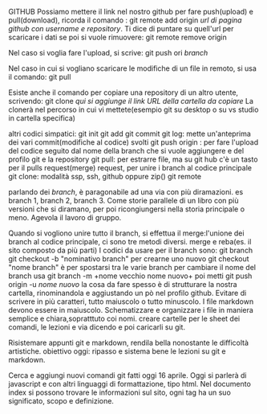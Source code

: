 <!-- @format -->

GITHUB
Possiamo mettere il link nel nostro github per fare push(upload) e pull(download), ricorda il comando :
git remote add origin _url di pagina github con username e repository_. Ti dice di puntare su quell'url per scaricare i dati
se poi si vuole rimuovere: git remote remove origin

Nel caso si voglia fare l'upload, si scrive:
git push ori _branch_

Nel caso in cui si vogliano scaricare le modifiche di un file in remoto, si usa il comando:
git pull

Esiste anche il comando per copiare una repository di un altro utente, scrivendo:
git clone _qui si aggiunge il link URL della cartella da copiare_
La clonerà nel percorso in cui vi mettete(esempio git su desktop o su vs studio in cartella specifica)

altri codici simpatici:
git init
git add
git commit
git log: mette un'anteprima dei vari commit(modifiche al codice) svolti
git push origin : per fare l'upload del codice seguito dal nome della branch che si vuole aggiungere e del profilo git e la repository
git pull: per estrarre file, ma su git hub c'è un tasto per il pulls request(merge) request, per unire i branch al codice principale
git clone: modalità ssp, ssh, github oppure zip()
git remote

parlando dei _branch_, è paragonabile ad una via con più diramazioni.
es branch 1, branch 2, branch 3.
Come storie parallele di un libro con più versioni che si diramano, per poi ricongiungersi nella storia principale o meno. Agevola il lavoro di gruppo.

Quando si vogliono unire tutto il branch, si effettua il merge:l'unione dei branch al codice principale, ci sono tre metodi diversi. merge e reba(es. il sito composto da più parti)
I codici da usare per il branch sono:
git branch
git checkout -b "nominativo branch" per crearne uno nuovo
git checkout "nome branch" è per spostarsi tra le varie branch
per cambiare il nome del branch usa git branch -m +nome vecchio nome nuovo+
poi metti git push origin -u _nome nuovo_
la cosa da fare spesso è di strutturare la nostra cartella, rinominandola e aggiustando un pò nel profilo github.
Evitare di scrivere in più caratteri, tutto maiuscolo o tutto minuscolo.
I file markdown devono essere in maiuscolo.
Schematizzare e organizzare i file
in maniera semplice e chiara,sopratttuto coi nomi.
creare cartelle per le sheet dei comandi, le lezioni e via dicendo e poi caricarli su git.

Risistemare appunti git e markdown, rendila bella nonostante le difficoltà artistiche.
obiettivo oggi: ripasso e sistema bene le lezioni su git e markdown.

Cerca e aggiungi nuovi comandi git fatti oggi 16 aprile.
Oggi si parlerà di javascript e con altri linguaggi di formattazione, tipo html.
Nel documento index si possono trovare le informazioni sul sito, ogni tag ha un suo significato, scopo e definizione.
